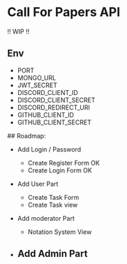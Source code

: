# Call For Papers API
!! WIP !!  

## Env
- PORT
- MONGO_URL
- JWT_SECRET
- DISCORD_CLIENT_ID
- DISCORD_CLIENT_SECRET
- DISCORD_REDIRECT_URI
- GITHUB_CLIENT_ID
- GITHUB_CLIENT_SECRET


## Roadmap: 
- Add Login / Password  
    - Create Register Form OK
    - Create Login Form OK

- Add User Part 
    - Create Task Form 
    - Create Task view 

- Add moderator Part 
    - Notation System View


- Add Admin Part 
    - 